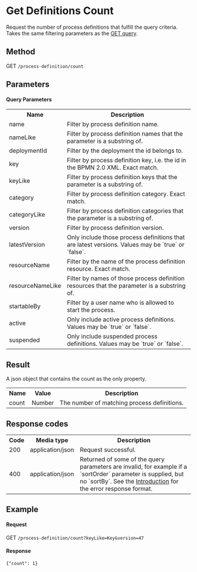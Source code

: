 Get Definitions Count
==================

Request the number of process definitions that fulfill the query criteria. Takes the same filtering parameters as the
<a href="#!/process-definition/get-query" doc-location-highlight>GET query</a>.


Method
--------------  

GET `/process-definition/count`


Parameters
--------------  


#### Query Parameters

<table class="table table-striped">
  <tr>
    <th>Name</th>
    <th>Description</th>
  </tr>
  <tr>
    <td>name</td>
    <td>Filter by process definition name.</td>
  </tr>
  <tr>
    <td>nameLike</td>
    <td>Filter by process definition names that the parameter is a substring of.</td>
  </tr>
  <tr>
    <td>deploymentId</td>
    <td>Filter by the deployment the id belongs to.</td>
  </tr>
  <tr>
    <td>key</td>
    <td>Filter by process definition key, i.e. the id in the BPMN 2.0 XML. Exact match.</td>
  </tr>
  <tr>
    <td>keyLike</td>
    <td>Filter by process definition keys that the parameter is a substring of.</td>
  </tr>
  <tr>
    <td>category</td>
    <td>Filter by process definition category. Exact match.</td>
  </tr>
  <tr>
    <td>categoryLike</td>
    <td>Filter by process definition categories that the parameter is a substring of.</td>
  </tr>
  <tr>
    <td>version</td>
    <td>Filter by process definition version.</td>
  </tr>
  <tr>
    <td>latestVersion</td>
    <td>Only include those process definitions that are latest versions. Values may be `true` or `false`.</td>
  </tr>
  <tr>
    <td>resourceName</td>
    <td>Filter by the name of the process definition resource. Exact match.</td>
  </tr>
  <tr>
    <td>resourceNameLike</td>
    <td>Filter by names of those process definition resources that the parameter is a substring of.</td>
  </tr>
  <tr>
    <td>startableBy</td>
    <td>Filter by a user name who is allowed to start the process.</td>
  </tr>
  <tr>
    <td>active</td>
    <td>Only include active process definitions. Values may be `true` or `false`.</td>
  </tr>
  <tr>
    <td>suspended</td>
    <td>Only include suspended process definitions. Values may be `true` or `false`.</td>
  </tr>
</table>


Result
--------------  

A json object that contains the count as the only property.

<table class="table table-striped">
  <tr>
    <th>Name</th>
    <th>Value</th>
    <th>Description</th>
  </tr>
  <tr>
    <td>count</td>
    <td>Number</td>
    <td>The number of matching process definitions.</td>
  </tr>
</table>


Response codes
--------------  

<table class="table table-striped">
  <tr>
    <th>Code</th>
    <th>Media type</th>
    <th>Description</th>
  </tr>
  <tr>
    <td>200</td>
    <td>application/json</td>
    <td>Request successful.</td>
  </tr>
  <tr>
    <td>400</td>
    <td>application/json</td>
    <td>Returned of some of the query parameters are invalid, for example if a `sortOrder` parameter is supplied, but no `sortBy`. See the <a href="/api-references/rest/#!/overview/introduction">Introduction</a> for the error response format.</td>
  </tr>
</table>


Example
--------------

#### Request

<!-- TODO: Insert a 'real' example -->
GET `/process-definition/count?keyLike=Key&version=47`

#### Response

    {"count": 1}
